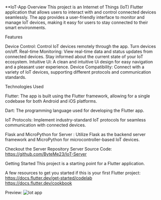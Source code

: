 **IoT-App
Overview
This project is an Internet of Things (IoT) Flutter application that allows users to interact with and control connected devices seamlessly. The app provides a user-friendly interface to monitor and manage IoT devices, making it easy for users to stay connected to their smart environments.

Features

Device Control: Control IoT devices remotely through the app. Turn devices on/off.
Real-time Monitoring: View real-time data and status updates from connected devices. Stay informed about the current state of your IoT ecosystem.
Intuitive Ui: A clean and intuitive Ui design for easy navigation and a pleasant user experience.
Device Compatibility: Connect with a variety of IoT devices, supporting different protocols and communication standards.

Technologies Used

Flutter: The app is built using the Flutter framework, allowing for a single codebase for both Android and iOS platforms.

Dart: The programming language used for developing the Flutter app.

IoT Protocols: Implement industry-standard IoT protocols for seamless communication with connected devices.

Flask and MicroPython for Server : Utilize Flask as the backend server framework and MicroPython for microcontroller-based IoT devices.


Checkout the Server Repository
Server Source Code: https://github.com/ByteMe23/IoT-Server


Getting Started
This project is a starting point for a Flutter application.

A few resources to get you started if this is your first Flutter project:
https://docs.flutter.dev/get-started/codelab
https://docs.flutter.dev/cookbook



Preview: ![Iot app](https://github.com/user-attachments/assets/dc92fd8e-a6bd-45fa-b76e-6f41b26a376c)

